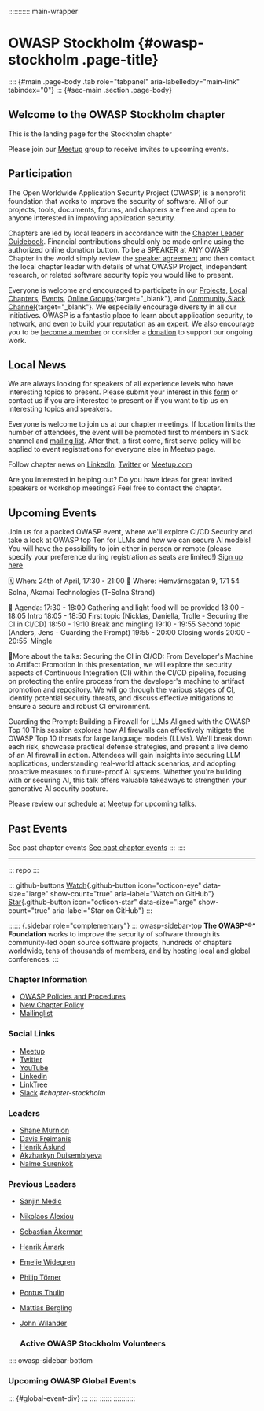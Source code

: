 ::::::::::: main-wrapper
# OWASP Stockholm {#owasp-stockholm .page-title}

:::: {#main .page-body .tab role="tabpanel" aria-labelledby="main-link" tabindex="0"}
::: {#sec-main .section .page-body}
## Welcome to the OWASP Stockholm chapter

This is the landing page for the Stockholm chapter

Please join our [Meetup](https://www.meetup.com/owasp-stockholm/) group
to receive invites to upcoming events.

## Participation

The Open Worldwide Application Security Project (OWASP) is a nonprofit
foundation that works to improve the security of software. All of our
projects, tools, documents, forums, and chapters are free and open to
anyone interested in improving application security.

Chapters are led by local leaders in accordance with the [Chapter Leader
Guidebook](../www-policy/guidebook/chapter-leader.html). Financial
contributions should only be made online using the authorized online
donation button. To be a SPEAKER at ANY OWASP Chapter in the world
simply review the [speaker
agreement](../www-policy/legal/speaker-agreement.html) and then contact
the local chapter leader with details of what OWASP Project, independent
research, or related software security topic you would like to present.

Everyone is welcome and encouraged to participate in our
[Projects](../projects/index.html), [Local
Chapters](../chapters/index.html), [Events](../events/index.html),
[Online
Groups](https://groups.google.com/a/owasp.com/){target="_blank"}, and
[Community Slack Channel](https://owasp.slack.com/){target="_blank"}. We
especially encourage diversity in all our initiatives. OWASP is a
fantastic place to learn about application security, to network, and
even to build your reputation as an expert. We also encourage you to be
[become a member](../membership) or consider a
[donation](../donate/index.html) to support our ongoing work.

## Local News

We are always looking for speakers of all experience levels who have
interesting topics to present. Please submit your interest in this
[form](https://docs.google.com/forms/d/e/1FAIpQLSeE6HUlCrYAkotJoi4jkZSaEuHndSMhlLx83zRmeZL_pf4vXQ/viewform)
or contact us if you are interested to present or if you want to tip us
on interesting topics and speakers.

Everyone is welcome to join us at our chapter meetings. If location
limits the number of attendees, the event will be promoted first to
members in Slack channel and [mailing
list](https://groups.google.com/a/owasp.org/g/stockholm-chapter). After
that, a first come, first serve policy will be applied to event
registrations for everyone else in Meetup page.

Follow chapter news on
[LinkedIn](https://www.linkedin.com/company/owasp-stockholm/),
[Twitter](https://twitter.com/owaspstockholm) or
[Meetup.com](https://www.meetup.com/OWASP-Stockholm)

Are you interested in helping out? Do you have ideas for great invited
speakers or workshop meetings? Feel free to contact the chapter.

## Upcoming Events

Join us for a packed OWASP event, where we'll explore CI/CD Security and
take a look at OWASP top Ten for LLMs and how we can secure AI models!
You will have the possibility to join either in person or remote (please
specify your preference during registration as seats are limited!) [Sign
up here](https://www.meetup.com/owasp-stockholm/events/307273324/)

🗓️ When: 24th of April, 17:30 - 21:00 📍 Where: Hemvärnsgatan 9, 171 54
Solna, Akamai Technologies (T-Solna Strand)

🚀 Agenda: 17:30 - 18:00 Gathering and light food will be provided
18:00 - 18:05 Intro 18:05 - 18:50 First topic (Nicklas, Daniella,
Trolle - Securing the CI in CI/CD) 18:50 - 19:10 Break and mingling
19:10 - 19:55 Second topic (Anders, Jens - Guarding the Prompt) 19:55 -
20:00 Closing words 20:00 - 20:55 Mingle

🌟More about the talks: Securing the CI in CI/CD: From Developer's
Machine to Artifact Promotion In this presentation, we will explore the
security aspects of Continuous Integration (CI) within the CI/CD
pipeline, focusing on protecting the entire process from the developer's
machine to artifact promotion and repository. We will go through the
various stages of CI, identify potential security threats, and discuss
effective mitigations to ensure a secure and robust CI environment.

Guarding the Prompt: Building a Firewall for LLMs Aligned with the OWASP
Top 10 This session explores how AI firewalls can effectively mitigate
the OWASP Top 10 threats for large language models (LLMs). We'll break
down each risk, showcase practical defense strategies, and present a
live demo of an AI firewall in action. Attendees will gain insights into
securing LLM applications, understanding real-world attack scenarios,
and adopting proactive measures to future-proof AI systems. Whether
you're building with or securing AI, this talk offers valuable takeaways
to strengthen your generative AI security posture.

Please review our schedule at
[Meetup](https://www.meetup.com/owasp-stockholm/) for upcoming talks.

## Past Events

See past chapter events [See past chapter events](past_events.html)
:::
::::

------------------------------------------------------------------------

::: repo
:::

::: github-buttons
[Watch](https://github.com/owasp/www-chapter-stockholm/subscription){.github-button
icon="octicon-eye" data-size="large" show-count="true"
aria-label="Watch on GitHub"}
[Star](https://github.com/owasp/www-chapter-stockholm){.github-button
icon="octicon-star" data-size="large" show-count="true"
aria-label="Star on GitHub"}
:::

:::::: {.sidebar role="complementary"}
::: owasp-sidebar-top
**The OWASP^®^ Foundation** works to improve the security of software
through its community-led open source software projects, hundreds of
chapters worldwide, tens of thousands of members, and by hosting local
and global conferences.
:::

### Chapter Information

- [OWASP Policies and Procedures](../www-policy/index.html)
- [New Chapter Policy](../www-policy/operational/chapters-2.html)
- [Mailinglist](https://groups.google.com/a/owasp.org/g/stockholm-chapter)

### Social Links

- [Meetup](https://www.meetup.com/owasp-stockholm/)
- [Twitter](https://twitter.com/owaspstockholm)
- [YouTube](https://www.youtube.com/c/OWASPStockholm)
- [Linkedin](https://www.linkedin.com/company/owasp-stockholm/)
- [LinkTree](https://linktr.ee/owasp_stockholm)
- [Slack](https://owasp.slack.com/) *#chapter-stockholm*

### Leaders

- [Shane
  Murnion](../cdn-cgi/l/email-protection.html#2c5f444d42490241595e424543426c435b4d5f5c02435e4b)
- [Davis
  Freimanis](../cdn-cgi/l/email-protection.html#167277607f65387064737f7b77787f6556796177656638796471)
- [Henrik
  Åslund](../cdn-cgi/l/email-protection.html#38505d564a515316594b544d565c78574f594b4816574a5f)
- [Akzharkyn
  Duisembiyeva](../cdn-cgi/l/email-protection.html#1a7b7160727b68716374347e6f73697f777873637f6c7b5a756d7b696a3475687d)
- [Naime Surenkok](naime.surenkok%40owasp.html)

### Previous Leaders

- [Sanjin Medic](https://www.linkedin.com/in/sanjin-medic/)

- [Nikolaos Alexiou](https://www.linkedin.com/in/nkalexiou/)

- [Sebastian
  Åkerman](https://www.linkedin.com/in/sebastian-åkerman-0714b0/)

- [Henrik Åmark](https://www.linkedin.com/in/the-logging-guy/)

- [Emelie Widegren](https://www.linkedin.com/in/emeliewidegren/)

- [Philip Törner](https://www.linkedin.com/in/philip-torner/)

- [Pontus Thulin](https://www.linkedin.com/in/pontus-thulin-080a5056/)

- [Mattias Bergling](https://www.linkedin.com/in/mattiasbergling/)

- [John Wilander](https://www.linkedin.com/in/johnwilander/)

  ### Active OWASP Stockholm Volunteers

:::: owasp-sidebar-bottom
### Upcoming OWASP Global Events

::: {#global-event-div}
:::
::::
::::::
:::::::::::
